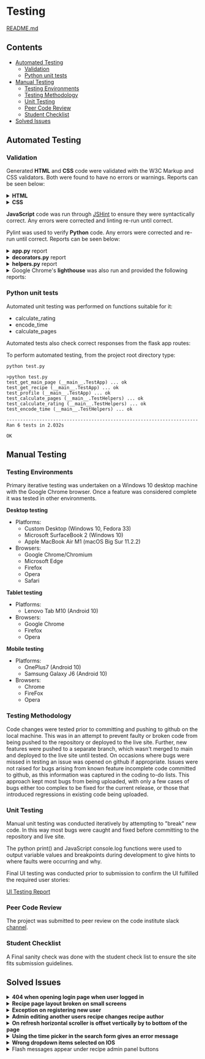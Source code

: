 # Testing

[README.md](README.md)

## Contents

- [Automated Testing](#Automated-Testing)
  - [Validation](#Validation)
  - [Python unit tests](#Python-unit-tests)
- [Manual Testing](#Manual-Testing)
  - [Testing Environments](#Testing-Environments)
  - [Testing Methodology](#Testing-Methodology)
  - [Unit Testing](#Unit-Testing)
  - [Peer Code Review](#Peer-Code-Review)
  - [Student Checklist](#Student-Checklist)
- [Solved Issues](#Solved-Issues)

## Automated Testing

### Validation

Generated **HTML** and **CSS** code were validated with the W3C Markup and CSS validators. Both were found to have no errors or warnings. Reports can be seen below:

<details>
<summary><b>HTML</b></summary>

- [Home page](dev/tests/html/home_page-validation_report.pdf)
- [Login page](dev/tests/html/login_page-validation_report.pdf)
- [Recipe page](dev/tests/html/recipe_page-validation_report.pdf)
- [Add recipe page](dev/tests/html/add_recipe_page-validation_report.pdf)
- [Edit recipe page](dev/tests/html/edit_recipe_page-validation_report.pdf)
- [Profile page](dev/tests/html/profile_page-validation_report.pdf)
- [Search page](dev/tests/html/search_page-validation_report.pdf)
</details>

<details>
<summary><b>CSS</b></summary>

- [style.css](dev/tests/css/style_css-validation_report.pdf) - Global style sheet
- [login.css](dev/tests/css/login_css-validation_report.pdf) - Login page style sheet
- [recipe.css](dev/tests/css/recipe_css-validation_report.pdf) - Recipe and add/edit recipe pages style sheet
- [search.css](dev/tests/css/search_css-validation_report.pdf) - Search page style sheet
</details>

**JavaScript** code was run through [JSHint](https://jshint.com/) to ensure they were syntactically correct. Any errors were corrected and linting re-run until correct.

Pylint was used to verify **Python** code. Any errors were corrected and re-run until correct. Reports can be seen below:

<details>
<summary><b>app.py</b> report</summary>

```console output
************* Module app
app.py:17:4: W0611: Unused import env (unused-import)

------------------------------------------------------------------

Your code has been rated at 9.95/10 (previous run: 9.95/10, +0.00)
```
[app report](dev/tests/pylint/app_report.txt)

A warning regarding unused-imports remains as the linter is unable to recognise the use of variables in env.py.

</details>

<details>
<summary><b>decorators.py</b> report</summary>

```console output

--------------------------------------------------------------------

Your code has been rated at 10.00/10 (previous run: 10.00/10, +0.00)
```
[decorators report](dev/tests/pylint/decorators_report.txt)

</details>

<details>
<summary><b>helpers.py</b> report</summary>

```console output

--------------------------------------------------------------------

Your code has been rated at 10.00/10 (previous run: 10.00/10, +0.00)
```

[helpers report](dev/tests/pylint/helpers_report.txt)

</details>



<details>

<summary>Google Chrome's <b>lighthouse</b> was also run and provided the following reports:</summary>

Home page

- [Mobile](dev/tests/lighthouse/homepage(mobile).pdf)
- [Desktop](dev/tests/lighthouse/homepage(desktop).pdf)

login page

- [Mobile](dev/tests/lighthouse/loginpage(mobile).pdf)
- [Desktop](dev/tests/lighthouse/loginpage(desktop).pdf)

recipe page

- [Mobile](dev/tests/lighthouse/recipepage(mobile).pdf)
- [Desktop](dev/tests/lighthouse/recipepage(desktop).pdf)

edit recipe page

- [Mobile](dev/tests/lighthouse/editrecipepage(mobile).pdf)
- [Desktop](dev/tests/lighthouse/editrecipepage(desktop).pdf)

profile page

- [Mobile](dev/tests/lighthouse/profilepage(mobile).pdf)
- [Desktop](dev/tests/lighthouse/profilepage(desktop).pdf)

search page

- [Mobile](dev/tests/lighthouse/searchpage(mobile).pdf)
- [Desktop](dev/tests/lighthouse/searchpage(desktop).pdf)

</details>



### Python unit tests

Automated unit testing was performed on functions suitable for it:

- calculate_rating
- encode_time
- calculate_pages

Automated tests also check correct responses from the flask app routes:



To perform automated testing, from the project root directory type:

`python test.py`

```
>python test.py
test_get_main_page (__main__.TestApp) ... ok
test_get_recipe (__main__.TestApp) ... ok
test_profile (__main__.TestApp) ... ok
test_calculate_pages (__main__.TestHelpers) ... ok
test_calculate_rating (__main__.TestHelpers) ... ok
test_encode_time (__main__.TestHelpers) ... ok

----------------------------------------------------------------------
Ran 6 tests in 2.032s

OK
```



## Manual Testing

### Testing Environments

Primary iterative testing was undertaken on a Windows 10 desktop machine with the Google Chrome browser. Once a feature was considered complete it was tested in other environments.

**Desktop testing**

- Platforms:
  - Custom Desktop (Windows 10, Fedora 33)
  - Microsoft SurfaceBook 2 (Windows 10)
  - Apple MacBook Air M1 (macOS Big Sur 11.2.2)
- Browsers:
  - Google Chrome/Chromium
  - Microsoft Edge
  - Firefox
  - Opera
  - Safari

**Tablet testing**

- Platforms:
  - Lenovo Tab M10 (Android 10)
- Browsers:
  - Google Chrome
  - Firefox
  - Opera

**Mobile testing**

- Platforms:
  - OnePlus7 (Android 10)
  - Samsung Galaxy J6 (Android 10)
- Browsers:
  - Chrome
  - FireFox
  - Opera

### Testing Methodology

Code changes were tested prior to committing and pushing to github on the local machine. This was in an attempt to prevent faulty or broken code from being pushed to the repository or deployed to the live site. Further, new features were pushed to a separate branch, which wasn't merged to main and deployed to the live site until tested. On occasions where bugs were missed in testing an issue was opened on github if appropriate. Issues were not raised for bugs arising from known feature incomplete code committed to github, as this information was captured in the coding to-do lists. This approach kept most bugs from being uploaded, with only a few cases of bugs either too complex to be fixed for the current release, or those that introduced regressions in existing code being uploaded.

### Unit Testing

Manual unit testing was conducted iteratively by attempting to "break" new code. In this way most bugs were caught and fixed before committing to the repository and live site.

The python print() and JavaScript console.log functions were used to output variable values and breakpoints during development to give hints to where faults were occurring and why.

Final UI testing was conducted prior to submission to confirm the UI fulfilled the required user stories:

[UI Testing Report](dev/tests/uitesting.pdf)

### Peer Code Review

The project was submitted to peer review on the code institute slack [channel](https://code-institute-room.slack.com/archives/CGWQJQKC5/p1616189018032700).

### Student Checklist

A Final sanity check was done with the student check list to ensure the site fits submission guidelines.

## Solved Issues

<details>
<summary><b>404 when opening login page when user logged in</b></summary>

[Link](https://github.com/seanyoung247/Plum/issues/5). If a user is already logged in and tries to open the login page the website raises a 404 error.

**Cause**

Missing url_for in redirect

**Resolution**

[Fix: Fixes 404 error from login page when user already logged in](https://github.com/seanyoung247/Plum/commit/48d99c929fc639fb840b948ceb74c05125b0ff3c)
</details>

<details>
<summary><b>Recipe page layout broken on small screens</b></summary>

[Link](https://github.com/seanyoung247/Plum/issues/6). Page layout breaks when using Google Chrome's responsive layout test.

**Cause**

Fault in either Google Chrome or Materialize.

**Resolution**

Not applicable.
</details>

<details>
<summary><b>Exception on registering new user</b></summary>

[Link](https://github.com/seanyoung247/Plum/issues/7). Exception raised when registering new user.

**Cause**

User not being added properly to session cookie after registration.

**Resolution**

[Fix: Fixes exception on registering new user](https://github.com/seanyoung247/Plum/commit/715e6082fe0249b77427f4768a93af4d3bb59e8d)
</details>

<details>
<summary><b> Admin editing another users recipe changes recipe author</b></summary>

[Link](https://github.com/seanyoung247/Plum/issues/13). Admin user overwrites original author field.

**Cause**

Author field overwritten when updating recipe record

**Resolution**

[Fix: Prevents overwriting author when editing a recipe](https://github.com/seanyoung247/Plum/commit/769cca4aee720263c1868fa3bc02b0d66a1b8226)
</details>

<details>
<summary><b>On refresh horizontal scroller is offset vertically by to bottom of the page</b></summary>

[Link](https://github.com/seanyoung247/Plum/issues/15). Firefox offsets contents.

**Cause**

Scroll-item being set to 100% height.

**Resolution**

[Fix: Fixes firefox layout issue of horizontal scroller](https://github.com/seanyoung247/Plum/commit/00b358e11f80abb1bfb0b158ce4d1775b60360ac)
</details>

<details>
<summary><b>Using the time picker in the search form gives an error message</b></summary>
[Link](https://github.com/seanyoung247/Plum/issues/32). The following error is displayed in the console when using the time-picker component:
`[Intervention] Unable to preventDefault inside passive event listener due to target being treated as passive.`
**Cause**

Appears to be issue within materialize. Possibly using a passive scroll event listener.

**Resolution**

Not Applicable
</details>

<details>
<summary><b>Wrong dropdown items selected on IOS</b></summary>

[Link](https://github.com/seanyoung247/Plum/issues/37). Materialize select control selects incorrect options when using IOS.

**Cause**

Appears to be a materialize bug. Missed as no IOS hardware was available for testing, problem doesn't seem to appear when using browser stack.

**Resolution**

Converted select items to system default with custom styling to fit site design. Fixed in commit [c9174f2](https://github.com/seanyoung247/Plum/commit/c9174f2b7a4b7b288d8bfe2bed99c0809cd60aa3).

</details>

<details>
<summary>Flash messages appear under recipe admin panel buttons</summary>

[Link](https://github.com/seanyoung247/Plum/issues/39). Flash messages appear beneath recipe admin buttons.

**Cause**

Flash messages given too low a z-index.

**Resolution**

Flash message z-index increased to 5. Fixed in commit: [0528c8b](https://github.com/seanyoung247/Plum/commit/0528c8bf2d231b8305659cc0a4d5ecc3ad43a63b)
</details>